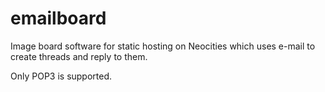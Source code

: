 # emailboard
Image board software for static hosting on Neocities which uses e-mail to create threads and reply to them.

Only POP3 is supported.
